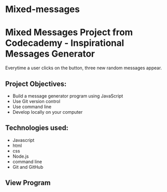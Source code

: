 # Mixed-messages
<h1>Mixed Messages Project from Codecademy - Inspirational Messages Generator</h1>

Everytime a user clicks on the button, three new random messages appear.

<h2>Project Objectives:</h2>
<ul>
<li>Build a message generator program using JavaScript</li>
<li>Use Git version control</li>
<li>Use command line</li>
<li>Develop locally on your computer</li>
</ul>

<h2>Technologies used:</h2>
<ul>
<li>Javascript</li>
<li>html</li>
<li>css</li>
<li>Node.js</li>
<li>command line</li>
<li>Git and GitHub</li>

</ul>

<h2>View Program</h2>

